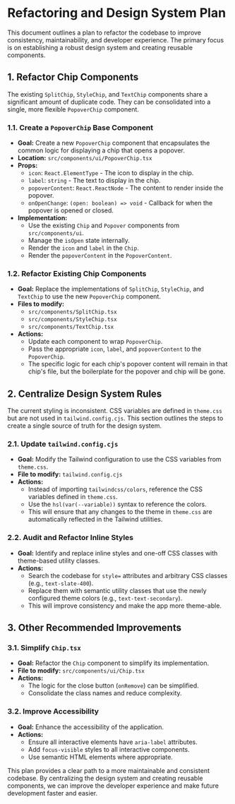 # Refactoring and Design System Plan

This document outlines a plan to refactor the codebase to improve consistency, maintainability, and developer experience. The primary focus is on establishing a robust design system and creating reusable components.

## 1. Refactor Chip Components

The existing `SplitChip`, `StyleChip`, and `TextChip` components share a significant amount of duplicate code. They can be consolidated into a single, more flexible `PopoverChip` component.

### 1.1. Create a `PopoverChip` Base Component

*   **Goal:** Create a new `PopoverChip` component that encapsulates the common logic for displaying a chip that opens a popover.
*   **Location:** `src/components/ui/PopoverChip.tsx`
*   **Props:**
    *   `icon`: `React.ElementType` - The icon to display in the chip.
    *   `label`: `string` - The text to display in the chip.
    *   `popoverContent`: `React.ReactNode` - The content to render inside the popover.
    *   `onOpenChange`: `(open: boolean) => void` - Callback for when the popover is opened or closed.
*   **Implementation:**
    *   Use the existing `Chip` and `Popover` components from `src/components/ui`.
    *   Manage the `isOpen` state internally.
    *   Render the `icon` and `label` in the `Chip`.
    *   Render the `popoverContent` in the `PopoverContent`.

### 1.2. Refactor Existing Chip Components

*   **Goal:** Replace the implementations of `SplitChip`, `StyleChip`, and `TextChip` to use the new `PopoverChip` component.
*   **Files to modify:**
    *   `src/components/SplitChip.tsx`
    *   `src/components/StyleChip.tsx`
    *   `src/components/TextChip.tsx`
*   **Actions:**
    *   Update each component to wrap `PopoverChip`.
    *   Pass the appropriate `icon`, `label`, and `popoverContent` to the `PopoverChip`.
    *   The specific logic for each chip's popover content will remain in that chip's file, but the boilerplate for the popover and chip will be gone.

## 2. Centralize Design System Rules

The current styling is inconsistent. CSS variables are defined in `theme.css` but are not used in `tailwind.config.cjs`. This section outlines the steps to create a single source of truth for the design system.

### 2.1. Update `tailwind.config.cjs`

*   **Goal:** Modify the Tailwind configuration to use the CSS variables from `theme.css`.
*   **File to modify:** `tailwind.config.cjs`
*   **Actions:**
    *   Instead of importing `tailwindcss/colors`, reference the CSS variables defined in `theme.css`.
    *   Use the `hsl(var(--variable))` syntax to reference the colors.
    *   This will ensure that any changes to the theme in `theme.css` are automatically reflected in the Tailwind utilities.

### 2.2. Audit and Refactor Inline Styles

*   **Goal:** Identify and replace inline styles and one-off CSS classes with theme-based utility classes.
*   **Actions:**
    *   Search the codebase for `style=` attributes and arbitrary CSS classes (e.g., `text-slate-400`).
    *   Replace them with semantic utility classes that use the newly configured theme colors (e.g., `text-text-secondary`).
    *   This will improve consistency and make the app more theme-able.

## 3. Other Recommended Improvements

### 3.1. Simplify `Chip.tsx`

*   **Goal:** Refactor the `Chip` component to simplify its implementation.
*   **File to modify:** `src/components/ui/Chip.tsx`
*   **Actions:**
    *   The logic for the close button (`onRemove`) can be simplified.
    *   Consolidate the class names and reduce complexity.

### 3.2. Improve Accessibility

*   **Goal:** Enhance the accessibility of the application.
*   **Actions:**
    *   Ensure all interactive elements have `aria-label` attributes.
    *   Add `focus-visible` styles to all interactive components.
    *   Use semantic HTML elements where appropriate.

This plan provides a clear path to a more maintainable and consistent codebase. By centralizing the design system and creating reusable components, we can improve the developer experience and make future development faster and easier.
